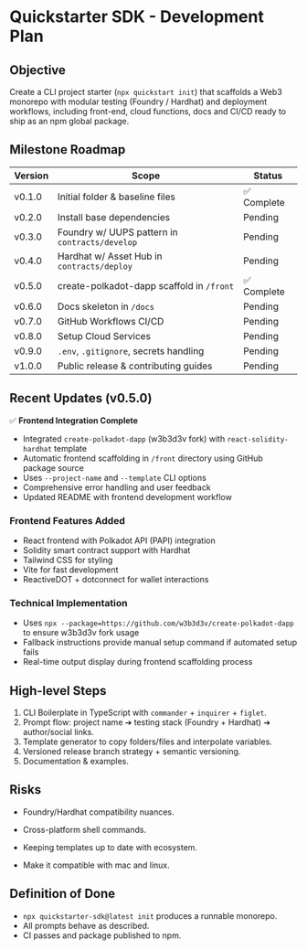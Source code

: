 # Quickstarter SDK - Development Plan

## Objective

Create a CLI project starter (`npx quickstart init`) that scaffolds a Web3 monorepo with modular testing (Foundry / Hardhat) and deployment workflows, including front-end, cloud functions, docs and CI/CD ready to ship as an npm global package.

## Milestone Roadmap

| Version | Scope                                          | Status      |
| ------- | ---------------------------------------------- | ----------- |
| v0.1.0  | Initial folder & baseline files                | ✅ Complete |
| v0.2.0  | Install base dependencies                      | Pending     |
| v0.3.0  | Foundry w/ UUPS pattern in `contracts/develop` | Pending     |
| v0.4.0  | Hardhat w/ Asset Hub in `contracts/deploy`     | Pending     |
| v0.5.0  | create-polkadot-dapp scaffold in `/front`      | ✅ Complete |
| v0.6.0  | Docs skeleton in `/docs`                       | Pending     |
| v0.7.0  | GitHub Workflows CI/CD                         | Pending     |
| v0.8.0  | Setup Cloud Services                           | Pending     |
| v0.9.0  | `.env`, `.gitignore`, secrets handling         | Pending     |
| v1.0.0  | Public release & contributing guides           | Pending     |

## Recent Updates (v0.5.0)

✅ **Frontend Integration Complete**

- Integrated `create-polkadot-dapp` (w3b3d3v fork) with `react-solidity-hardhat` template
- Automatic frontend scaffolding in `/front` directory using GitHub package source
- Uses `--project-name` and `--template` CLI options
- Comprehensive error handling and user feedback
- Updated README with frontend development workflow

### Frontend Features Added

- React frontend with Polkadot API (PAPI) integration
- Solidity smart contract support with Hardhat
- Tailwind CSS for styling
- Vite for fast development
- ReactiveDOT + dotconnect for wallet interactions

### Technical Implementation

- Uses `npx --package=https://github.com/w3b3d3v/create-polkadot-dapp` to ensure w3b3d3v fork usage
- Fallback instructions provide manual setup command if automated setup fails
- Real-time output display during frontend scaffolding process

## High-level Steps

1. CLI Boilerplate in TypeScript with `commander` + `inquirer` + `figlet`.
2. Prompt flow: project name ➔ testing stack (Foundry + Hardhat) ➔ author/social links.
3. Template generator to copy folders/files and interpolate variables.
4. Versioned release branch strategy + semantic versioning.
5. Documentation & examples.

## Risks

- Foundry/Hardhat compatibility nuances.
- Cross-platform shell commands.
- Keeping templates up to date with ecosystem.

- Make it compatible with mac and linux.

## Definition of Done

- `npx quickstarter-sdk@latest init` produces a runnable monorepo.
- All prompts behave as described.
- CI passes and package published to npm.
